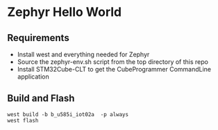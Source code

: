 
# Zephyr Hello World

## Requirements

- Install west and everything needed for Zephyr
- Source the zephyr-env.sh script from the top directory of this repo
- Install STM32Cube-CLT to get the CubeProgrammer CommandLine application


## Build and Flash

```
west build -b b_u585i_iot02a  -p always
west flash
```
